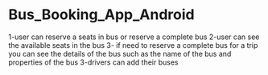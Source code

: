 # Bus_Booking_App_Android
1-user can reserve a seats in bus or reserve a complete bus 2-user can see the available seats in the bus 3- if need to reserve a complete bus for a trip you can see the details of the bus such as the name of the bus and properties of the bus 3-drivers can add their buses
